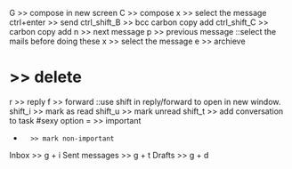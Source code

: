 G	 	>> compose in new screen
C	 	>> compose
x	 	>> select the message
ctrl+enter 	>> send
ctrl_shift_B 	>> bcc carbon copy add
ctrl_shift_C 	>> carbon copy add
n 		>> next message
p 		>> previous message
::select the mails before doing these
x	 	>> select the message
e 		>> archieve
# 		>> delete
r 		>> reply
f 		>> forward
::use shift in reply/forward to open in new window.
shift_i 	>> mark as read
shift_u 	>> mark unread
shift_t 	>> add conversation to task #sexy option
= 		>> important
- 		>> mark non-important
Inbox		>> g + i
Sent messages	>> g + t
Drafts		>> g + d
